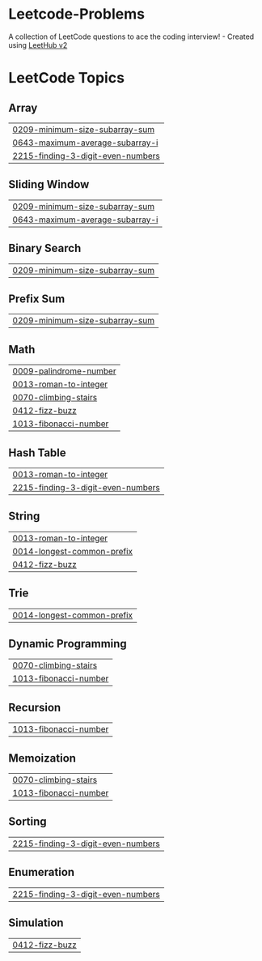 # Leetcode-Problems
A collection of LeetCode questions to ace the coding interview! - Created using [LeetHub v2](https://github.com/arunbhardwaj/LeetHub-2.0)

<!---LeetCode Topics Start-->
# LeetCode Topics
## Array
|  |
| ------- |
| [0209-minimum-size-subarray-sum](https://github.com/Gokul131/Leetcode-Problems/tree/master/0209-minimum-size-subarray-sum) |
| [0643-maximum-average-subarray-i](https://github.com/Gokul131/Leetcode-Problems/tree/master/0643-maximum-average-subarray-i) |
| [2215-finding-3-digit-even-numbers](https://github.com/Gokul131/Leetcode-Problems/tree/master/2215-finding-3-digit-even-numbers) |
## Sliding Window
|  |
| ------- |
| [0209-minimum-size-subarray-sum](https://github.com/Gokul131/Leetcode-Problems/tree/master/0209-minimum-size-subarray-sum) |
| [0643-maximum-average-subarray-i](https://github.com/Gokul131/Leetcode-Problems/tree/master/0643-maximum-average-subarray-i) |
## Binary Search
|  |
| ------- |
| [0209-minimum-size-subarray-sum](https://github.com/Gokul131/Leetcode-Problems/tree/master/0209-minimum-size-subarray-sum) |
## Prefix Sum
|  |
| ------- |
| [0209-minimum-size-subarray-sum](https://github.com/Gokul131/Leetcode-Problems/tree/master/0209-minimum-size-subarray-sum) |
## Math
|  |
| ------- |
| [0009-palindrome-number](https://github.com/Gokul131/Leetcode-Problems/tree/master/0009-palindrome-number) |
| [0013-roman-to-integer](https://github.com/Gokul131/Leetcode-Problems/tree/master/0013-roman-to-integer) |
| [0070-climbing-stairs](https://github.com/Gokul131/Leetcode-Problems/tree/master/0070-climbing-stairs) |
| [0412-fizz-buzz](https://github.com/Gokul131/Leetcode-Problems/tree/master/0412-fizz-buzz) |
| [1013-fibonacci-number](https://github.com/Gokul131/Leetcode-Problems/tree/master/1013-fibonacci-number) |
## Hash Table
|  |
| ------- |
| [0013-roman-to-integer](https://github.com/Gokul131/Leetcode-Problems/tree/master/0013-roman-to-integer) |
| [2215-finding-3-digit-even-numbers](https://github.com/Gokul131/Leetcode-Problems/tree/master/2215-finding-3-digit-even-numbers) |
## String
|  |
| ------- |
| [0013-roman-to-integer](https://github.com/Gokul131/Leetcode-Problems/tree/master/0013-roman-to-integer) |
| [0014-longest-common-prefix](https://github.com/Gokul131/Leetcode-Problems/tree/master/0014-longest-common-prefix) |
| [0412-fizz-buzz](https://github.com/Gokul131/Leetcode-Problems/tree/master/0412-fizz-buzz) |
## Trie
|  |
| ------- |
| [0014-longest-common-prefix](https://github.com/Gokul131/Leetcode-Problems/tree/master/0014-longest-common-prefix) |
## Dynamic Programming
|  |
| ------- |
| [0070-climbing-stairs](https://github.com/Gokul131/Leetcode-Problems/tree/master/0070-climbing-stairs) |
| [1013-fibonacci-number](https://github.com/Gokul131/Leetcode-Problems/tree/master/1013-fibonacci-number) |
## Recursion
|  |
| ------- |
| [1013-fibonacci-number](https://github.com/Gokul131/Leetcode-Problems/tree/master/1013-fibonacci-number) |
## Memoization
|  |
| ------- |
| [0070-climbing-stairs](https://github.com/Gokul131/Leetcode-Problems/tree/master/0070-climbing-stairs) |
| [1013-fibonacci-number](https://github.com/Gokul131/Leetcode-Problems/tree/master/1013-fibonacci-number) |
## Sorting
|  |
| ------- |
| [2215-finding-3-digit-even-numbers](https://github.com/Gokul131/Leetcode-Problems/tree/master/2215-finding-3-digit-even-numbers) |
## Enumeration
|  |
| ------- |
| [2215-finding-3-digit-even-numbers](https://github.com/Gokul131/Leetcode-Problems/tree/master/2215-finding-3-digit-even-numbers) |
## Simulation
|  |
| ------- |
| [0412-fizz-buzz](https://github.com/Gokul131/Leetcode-Problems/tree/master/0412-fizz-buzz) |
<!---LeetCode Topics End-->